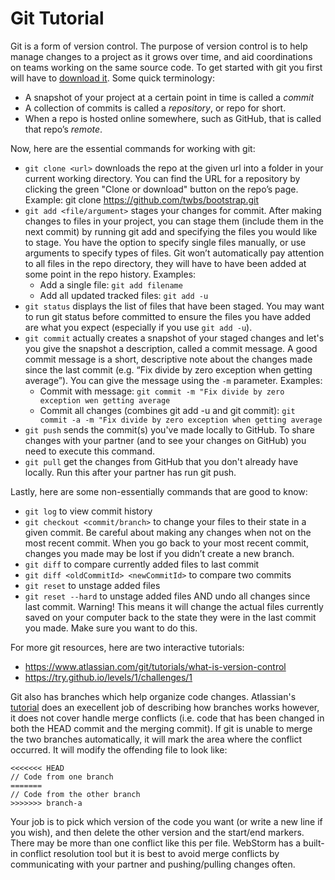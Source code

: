 # Git Tutorial

<!-- Adapted from https://docs.google.com/document/d/e/2PACX-1vRLGZg6A7OvuG-lVngMkQNBkj1V9yOStxGGWtUFUpOXKmTSkBTbU4k_pp8NlXrZlxKnLX1PU3RY58Vm/pub -->

Git is a form of version control. The purpose of version control is to help manage changes to a project as it grows over time, and aid coordinations on teams working on the same source code. To get started with git you first will have to [download it](https://git-scm.com/book/en/v2/Getting-Started-Installing-Git). Some quick terminology:
  - A snapshot of your project at a certain point in time is called a _commit_
  - A collection of commits is called a _repository_, or repo for short.
  - When a repo is hosted online somewhere, such as GitHub, that is called that repo’s _remote_.

Now, here are the essential commands for working with git:
  - `git clone <url>` downloads the repo at the given url into a folder in your current working directory. You can find the URL for a repository by clicking the green "Clone or download" button on the repo’s page. Example: git clone https://github.com/twbs/bootstrap.git 
  - `git add <file/argument>` stages your changes for commit. After making changes to files in your project, you can stage them (include them in the next commit) by running git add and specifying the files you would like to stage. You have the option to specify single files manually, or use arguments to specify types of files.  Git won’t automatically pay attention to all files in the repo directory, they will have to have been added at some point in the repo history. Examples:
    - Add a single file: `git add filename`
    - Add all updated tracked files: `git add -u`
  - `git status` displays the list of files that have been staged. You may want to run git status before committed to ensure the files you have added are what you expect (especially if you use `git add -u`).
  - `git commit` actually creates a snapshot of your staged changes and let's you give the snapshot a description, called a commit message. A good commit message is a short, descriptive note about the changes made since the last commit (e.g. “Fix divide by zero exception when getting average”). You can give the message using the `-m` parameter. Examples:
    - Commit with message: `git commit -m "Fix divide by zero exception wen getting average`
    - Commit all changes (combines git add -u and git commit): `git commit -a -m "Fix divide by zero exception when getting average`
  - `git push` sends the commit(s) you've made locally to GitHub. To share changes with your partner (and to see your changes on GitHub) you need to execute this command. 
  - `git pull` get the changes from GitHub that you don't already have locally. Run this after your partner has run git push.

Lastly, here are some non-essentially commands that are good to know:
  - `git log` to view commit history
  - `git checkout <commit/branch>` to change your files to their state in a given commit. Be careful about making any changes when not on the most recent commit. When you go back to your most recent commit, changes you made may be lost if you didn’t create a new branch.
  - `git diff` to compare currently added files to last commit
  - `git diff <oldCommitId> <newCommitId>` to compare two commits
  - `git reset` to unstage added files
  - `git reset --hard` to unstage added files AND undo all changes since last commit. Warning! This means it will change the actual files currently saved on your computer back to the state they were in the last commit you made. Make sure you want to do this.

For more git resources, here are two interactive tutorials:
  - https://www.atlassian.com/git/tutorials/what-is-version-control
  - https://try.github.io/levels/1/challenges/1


Git also has branches which help organize code changes. Atlassian's [tutorial](https://www.atlassian.com/git/tutorials/using-branches) does an execellent job of describing how branches works however, it does not cover handle merge conflicts (i.e. code that has been changed in both the HEAD commit and the merging commit). If git is unable to merge the two branches automatically, it will mark the area where the conflict occurred. It will modify the offending file to look like:
```
<<<<<<< HEAD
// Code from one branch
=======
// Code from the other branch
>>>>>>> branch-a
```
Your job is to pick which version of the code you want (or write a new line if you wish), and then delete the other version and the start/end markers. There may be more than one conflict like this per file. WebStorm has a built-in conflict resolution tool but it is best to avoid merge conflicts by communicating with your partner and pushing/pulling changes often.